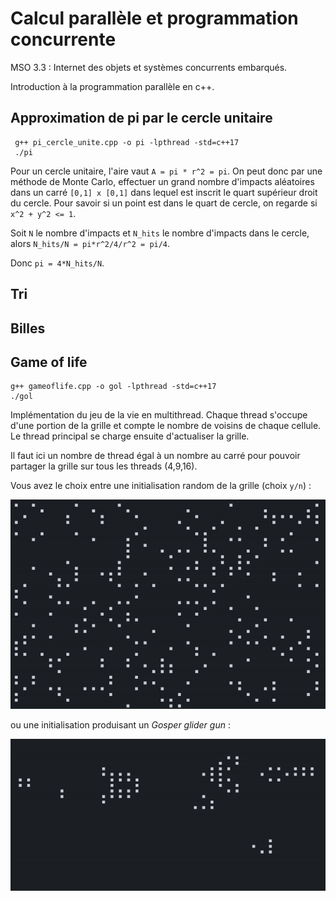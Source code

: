 # Calcul parallèle et programmation concurrente

MSO 3.3 : Internet des objets et systèmes concurrents embarqués.

Introduction à la programmation parallèle en c++.

## Approximation de pi par le cercle unitaire

```
 g++ pi_cercle_unite.cpp -o pi -lpthread -std=c++17
 ./pi
```

Pour un cercle unitaire, l'aire vaut `A = pi * r^2 = pi`. On peut donc par une méthode de Monte Carlo, effectuer un grand nombre d'impacts aléatoires dans un carré `[0,1] x [0,1]` dans lequel est inscrit le quart supérieur droit du cercle. Pour savoir si un point est dans le quart de cercle, on regarde si `x^2 + y^2 <= 1`. 

Soit `N` le nombre d'impacts et `N_hits` le nombre d'impacts dans le cercle, alors `N_hits/N = pi*r^2/4/r^2 = pi/4`.

Donc `pi = 4*N_hits/N`.

## Tri

## Billes

## Game of life

```
g++ gameoflife.cpp -o gol -lpthread -std=c++17
./gol
```

Implémentation du jeu de la vie en multithread. Chaque thread s'occupe d'une portion de la grille et compte le nombre de voisins de chaque cellule. Le thread principal se charge ensuite d'actualiser la grille.

Il faut ici un nombre de thread égal à un nombre au carré pour pouvoir partager la grille sur tous les threads (4,9,16).

Vous avez le choix entre une initialisation random de la grille (choix `y/n`) :

![](./img/gol.gif)

ou une initialisation produisant un *Gosper glider gun* :

![](./img/glider_gun.gif)